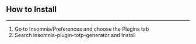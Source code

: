 
## How to Install
---
1. Go to Insomnia/Preferences and choose the Plugins tab
2. Search insomnia-plugin-totp-generator and Install  
  
